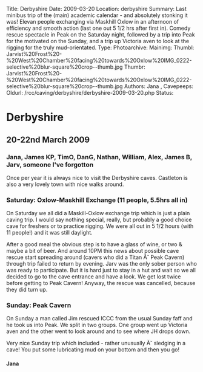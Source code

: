 Title: Derbyshire
Date: 2009-03-20
Location: derbyshire
Summary: Last minibus trip of the (main) academic calendar - and absolutely stonking it was! Elevan people exchanging via Maskhill Oxlow in an afternoon of efficiency and smooth action (last one out 5 1/2 hrs after first in). Comedy rescue spectacle in Peak on the Saturday night, followed by a trip into Peak for the motivated on the Sunday, and a trip up Victoria aven to look at the rigging for the truly mud-orientated.
Type: 
Photoarchive:
Mainimg: 
Thumbl: Jarvist%20Frost%20-%20West%20Chamber%20facing%20towards%20Oxlow%20IMG_0222-selective%20blur-square%20crop--thumb.jpg
Thumbr: Jarvist%20Frost%20-%20West%20Chamber%20facing%20towards%20Oxlow%20IMG_0222-selective%20blur-square%20crop--thumb.jpg
Authors: 
Jana, 
Cavepeeps:
Oldurl: /rcc/caving/derbyshire/derbyshire-2009-03-20.php
Status:

#  Derbyshire 

##  20-22nd March 2009 

###  Jana, James KP, TimO, DanG, Nathan, William, Alex, James B, Jarv, someone I've forgotton 

Once per year it is always nice to visit the Derbyshire caves. Castleton is also a very lovely town with nice walks around. 

###  Saturday: Oxlow-Maskhill Exchange (11 people, 5.5hrs all in) 

On Saturday we all did a Maskill-Oxlow exchange trip which is just a plain caving trip. I would say nothing special, really, but probably a good choice cave for freshers or to practice rigging. We were all out in 5 1/2 hours (with 11 people!) and it was still daylight. 

After a good meal the obvious step is to have a glass of wine, or two &amp; maybe a bit of beer. And around 10PM this news about possible cave rescue start spreading around (cavers who did a Titan Ă˘ Peak Cavern) through trip failed to return by evening. Jarv was the only sober person who was ready to participate. But it is hard just to stay in a hut and wait so we all decided to go to the cave entrance and have a look. We get lost twice before getting to Peak Cavern! Anyway, the rescue was cancelled, because they did turn up. 

###  Sunday: Peak Cavern 

On Sunday a man called Jim rescued ICCC from the usual Sunday faff and he took us into Peak. We split in two groups. One group went up Victoria aven and the other went to look around and to see where JH drops down. 

Very nice Sunday trip which included - rather unusually Ă˘ sledging in a cave! You put some lubricating mud on your bottom and then you go! 

####  Jana 
